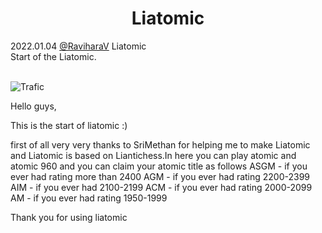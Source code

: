 <h1 align="center">Liatomic</h1>

<div class="meta-headline">
    <div class= "meta">
        <span class="text">2022.01.04</span>
        <span class="text"><a href="/@/RaviharaV">@RaviharaV</a></span>
        <span class="text">Liatomic</span>
    </div>
    <div class= "headline">Start of the Liatomic.</div>
</div>
</br>

![Trafic](https://imgur.com/38L8Iy0.png)


Hello guys,

This is the start of liatomic :)

first of all very very thanks to SriMethan for helping me to make Liatomic and Liatomic is based on Liantichess.In here you can play atomic and atomic 960 and you can claim your atomic title as follows
ASGM - if you ever had rating more than 2400
AGM - if you ever had rating 2200-2399
AIM - if you ever had 2100-2199
ACM - if you ever had rating 2000-2099
AM - if you ever had rating 1950-1999

Thank you for using liatomic
